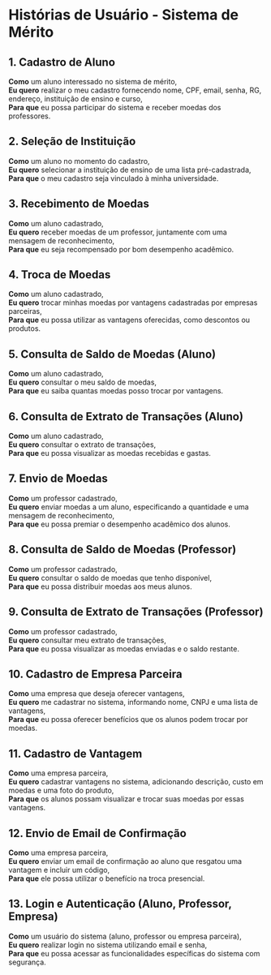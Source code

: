 # Histórias de Usuário - Sistema de Mérito

## 1. Cadastro de Aluno
**Como** um aluno interessado no sistema de mérito,  
**Eu quero** realizar o meu cadastro fornecendo nome, CPF, email, senha, RG, endereço, instituição de ensino e curso,  
**Para que** eu possa participar do sistema e receber moedas dos professores.

## 2. Seleção de Instituição
**Como** um aluno no momento do cadastro,  
**Eu quero** selecionar a instituição de ensino de uma lista pré-cadastrada,  
**Para que** o meu cadastro seja vinculado à minha universidade.

## 3. Recebimento de Moedas
**Como** um aluno cadastrado,  
**Eu quero** receber moedas de um professor, juntamente com uma mensagem de reconhecimento,  
**Para que** eu seja recompensado por bom desempenho acadêmico.

## 4. Troca de Moedas
**Como** um aluno cadastrado,  
**Eu quero** trocar minhas moedas por vantagens cadastradas por empresas parceiras,  
**Para que** eu possa utilizar as vantagens oferecidas, como descontos ou produtos.

## 5. Consulta de Saldo de Moedas (Aluno)
**Como** um aluno cadastrado,  
**Eu quero** consultar o meu saldo de moedas,  
**Para que** eu saiba quantas moedas posso trocar por vantagens.

## 6. Consulta de Extrato de Transações (Aluno)
**Como** um aluno cadastrado,  
**Eu quero** consultar o extrato de transações,  
**Para que** eu possa visualizar as moedas recebidas e gastas.

## 7. Envio de Moedas
**Como** um professor cadastrado,  
**Eu quero** enviar moedas a um aluno, especificando a quantidade e uma mensagem de reconhecimento,  
**Para que** eu possa premiar o desempenho acadêmico dos alunos.

## 8. Consulta de Saldo de Moedas (Professor)
**Como** um professor cadastrado,  
**Eu quero** consultar o saldo de moedas que tenho disponível,  
**Para que** eu possa distribuir moedas aos meus alunos.

## 9. Consulta de Extrato de Transações (Professor)
**Como** um professor cadastrado,  
**Eu quero** consultar meu extrato de transações,  
**Para que** eu possa visualizar as moedas enviadas e o saldo restante.

## 10. Cadastro de Empresa Parceira
**Como** uma empresa que deseja oferecer vantagens,  
**Eu quero** me cadastrar no sistema, informando nome, CNPJ e uma lista de vantagens,  
**Para que** eu possa oferecer benefícios que os alunos podem trocar por moedas.

## 11. Cadastro de Vantagem
**Como** uma empresa parceira,  
**Eu quero** cadastrar vantagens no sistema, adicionando descrição, custo em moedas e uma foto do produto,  
**Para que** os alunos possam visualizar e trocar suas moedas por essas vantagens.

## 12. Envio de Email de Confirmação
**Como** uma empresa parceira,  
**Eu quero** enviar um email de confirmação ao aluno que resgatou uma vantagem e incluir um código,  
**Para que** ele possa utilizar o benefício na troca presencial.

## 13. Login e Autenticação (Aluno, Professor, Empresa)
**Como** um usuário do sistema (aluno, professor ou empresa parceira),  
**Eu quero** realizar login no sistema utilizando email e senha,  
**Para que** eu possa acessar as funcionalidades específicas do sistema com segurança.
